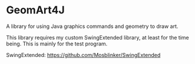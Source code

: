 # GeomArt4J
 A library for using Java graphics commands and geometry to draw art.

This library requires my custom SwingExtended library, at least for the time being. This is mainly for the test program.

 SwingExtended: https://github.com/Mosblinker/SwingExtended
